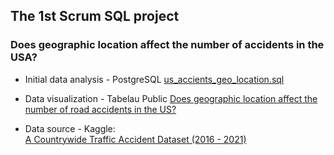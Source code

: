 ## The 1st Scrum SQL project  

### Does geographic location affect the number of accidents in the USA?

- Initial data analysis - PostgreSQL 
 [us_accients_geo_location.sql](https://github.com/annawojtczak777/bootcamp_projects_repo/blob/main/project_1_sql/us_accients_geo_location.sql)
 
- Data visualization - Tabelau Public 
[Does geographic location affect the number of road accidents in the US?](https://public.tableau.com/views/Book6_16752755218730/DoesgeographiclocationaffectthenumberofroadaccidentsintheUS?:language=en-US&:display_count=n&:origin=viz_share_link)
- Data source - Kaggle:  
[A Countrywide Traffic Accident Dataset (2016 - 2021)](https://www.kaggle.com/datasets/sobhanmoosavi/us-accidents)

